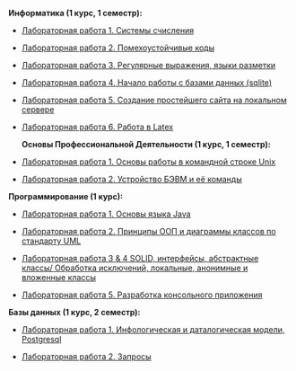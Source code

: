 <b> Информатика (1 курс, 1 семестр):</b>
- [Лабораторная работа 1. Системы счисления](https://github.com/allfeia/ITMO-Informatics-Lab1)
- [Лабораторная работа 2. Помехоустойчивые коды]()
- [Лабораторная работа 3. Регулярные выражения, языки разметки](https://github.com/allfeia/ITMO-Informatics-Lab3)
- [Лабораторная работа 4. Начало работы с базами данных (sqlite)](https://github.com/allfeia/ITMO-Informatics-Lab4/tree/main)
- [Лабораторная работа 5. Создание простейшего сайта на локальном сервере](https://github.com/allfeia/ITMO-Informatics-Lab5/tree/main)
- [Лабораторная работа 6. Работа в Latex](https://github.com/allfeia/ITMO-Informatics-Lab6/tree/main)

  <b>Основы Профессиональной Деятельности (1 курс, 1 семестр):</b>
- [Лабораторная работа 1. Основы работы в командной строке Unix](https://github.com/allfeia/ITMO-OPD-Lab1)
- [Лабораторная работа 2. Устройство БЭВМ и её команды](https://github.com/allfeia/ITMO-OPD-Lab2)

<b> Программирование (1 курс):</b>
- [Лабораторная работа 1. Основы языка Java](https://github.com/allfeia/Lab1)
  
- [Лабораторная работа 2. Принципы ООП и диаграммы классов по стандарту UML](https://github.com/allfeia/ITMO-Prog-Lab2)
- [Лабораторная работа 3 & 4 SOLID, интерфейсы, абстрактные классы/ Обработка исключений, локальные, анонимные и вложенные классы](https://github.com/allfeia/ITMO-Prog-Lab3_4)
  
- [Лабораторная работа 5. Разработка консольного приложения](https://github.com/allfeia/Lab5/tree/master)
  
<b> Базы данных (1 курс, 2 семестр):</b>
- [Лабораторная работа 1. Инфологическая и даталогическая модели, Postgresql]( https://github.com/allfeia/ITMO-DataBase-Lab1)
  
- [Лабораторная работа 2. Запросы](https://github.com/allfeia/ITMO-DataBase-Lab2)
